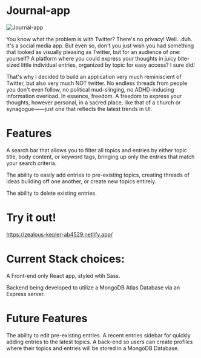 # Journal-app

![Journal-app](https://user-images.githubusercontent.com/40988748/139893834-aff39207-d0f7-4a45-aee9-9142cf880bb1.gif)

You know what the problem is with Twitter? There's no privacy! Well...duh. It's a social media app. But even so, don't you just wish you had something that looked as visually pleasing as Twitter, but for an audience of one: yourself? A platform where you could express your thoughts in juicy bite-sized little individual entries, organized by topic for easy access? I sure did! 

That's why I decided to build an application very much reminiscient of Twitter, but also very much NOT twitter. No endless threads from people you don't even follow, no political mud-slinging, no ADHD-inducing information overload. In essence, freedom. A freedom to express your thoughts, however personal, in a sacred place, like that of a church or synagogue——just one that reflects the latest trends in UI.

# Features

A search bar that allows you to filter all topics and entries by either topic title, body content, or keyword tags, bringing up only the entries that match your search criteria. 

The ability to easily add entries to pre-existing topics, creating threads of ideas building off one another, or create new topics entirely.

The ability to delete existing entries. 

# Try it out! 

https://zealous-kepler-ab4529.netlify.app/

# Current Stack choices:

A Front-end only React app, styled wtih Sass.

Backend being developed to utilize a MongoDB Atlas Database via an Express server.

# Future Features

The ability to edit pre-existing entries. 
A recent entries sidebar for quickly adding entries to the latest topics.
A back-end so users can create profiles where their topics and entries will be stored in a MongoDB Database.
